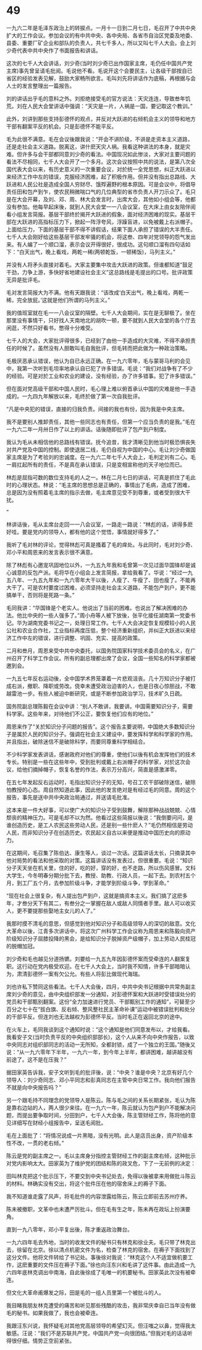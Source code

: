 # 49

一九六二年是毛泽东政治上的转捩点。一月十一日到二月七日，毛召开了中共中央扩大的工作会议。参加会议的有中共中央、各中央局、各省市自治区党委及地委、县委、重要厂矿企业和部队的负责人，共七千多人，所以又叫七千人大会。会上刘少奇代表中共中央作了书面报告和讲话。

这次的七千人大会讲话，刘少奇(当时刘少奇已出作国家主席，毛仍任中国共产党主席)事先曾呈请毛批阅。毛说他不看。毛说开这个会要民主，让各级干部按自已省区的经验发表见解，鼓励大家畅所欲言。毛叫刘先将讲话作为底稿，再根据与会人士的发言整理出一篇报告。

刘的讲话出乎毛的意料之外。刘拒绝接受毛的官方说法：天灾连连，导致叁年饥荒。刘在人民大会堂讲话中强调：“天灾是一片，人祸是一国，要记取这个教训。”

此外，刘讲到那些支持彭德怀的观点，并反对大跃进的右倾机会主义的领导和地方干部有翻案平反的机会。只是彭德怀不能平反。

毛为此很不满意。毛在会议後跟我说：“开会不讲阶级，不讲是走资本主义道路，还是走社会主义道路。脱离这，讲什麽天灾人祸。我看这种讲法的本身，就是灾难。但许多与会干部都同意刘少奇的看法。中国现况如此惨淡，大家对主要问题的看法不尽相同，七千人大会开了一个多月。这次会议按照中共的说法，是第八次全国代表大会以来，有历史意义的一次重要会议，对於统一全党思想，纠正大跃进以来经济工作中左的错误，克服经济困难，起了积极作用。但并没有指出总路线、大跃进和人民公社是造成全国人穷财尽、饿殍遍野的根本原因。可是会议中，将倡导责任田和包产到乍，使农民稍微喘口气的几位典型的省市负责人开刀示众了。毛只是在大会开幕，及刘、邓、周、林大会发言时，出席大会，其他如小组会等，他都没有参加。他每早起床後，就到人民大会堂一一八会议室，在大床上由女友陪伴阅看小组发言简报。基层干部终於揭开大跃进的假象，面对经济困难的现实。基层干部在大跃进的高指标压力下，掀起一阵浮夸风，浮躁盲进，以免被戴上右派帽子。上面给压力，下面的基层干部不得不讲假话，结果下面人承担了错误的大半责任。七千人大会刚好给这些基层干部发牢骚的机会，将这叁、四年对党领导的怨气发出来。有人编了一个顺口溜，表示会议开得很好，很成功。这句顺口溜有四句话如下：“白天出气，晚上看戏，两乾一稀(两顿乾饭，一顿稀饭)，马列主义。”

并没有人将矛头直接对着毛。大家主要集中攻击大跃进的政策。但谁都知道“鼓足干劲，力争上游，多快好省地建设社会主义”这总路线是毛提出的口号。批评政策无异是批评毛。

毛对发言简报大为不满。他有天跟我说：“该改成‘白天出气，晚上看戏，两乾一稀，完全放屁。’这就是他们所谓的马列主义。”

我的值班室就在毛一一八会议室的隔壁。七千人大会期间，实在是无聊极了。坐在那里没有事情干，只好找人天南地北的胡吹一顿，要不就到人民大会堂的各个厅去闲逛，不然只好看书，憋得十分难受。

七千人的大会，大家批评得很多，已经到了由他一手造成的大灾难，不得不承担责任的时候了。虽然没有人胆敢叫毛自我批评，但毛转而把此做为一种政治策略。

毛极厌恶承认错误，他认为自已永远正确。在一九六零年，毛与蒙哥马利的会见中，我第一次听到毛坦率地承认自已犯了许多错误。毛说：“我们对战争有了不少的经验。可是对於工业和农业的建设，没有经验，办了许多错事。犯了许多错误。”

但在面对党高级干部和中国人民时，毛心理上难以俯首承认中国的灾难是他一手造成的。一九四九年解放以来，毛终於做了第一次自我批评。

“凡是中央犯的错误，直接的归我负责。间接的我也有份，因为我是中央主席。

我不是要别人推卸责任，其他一些同志也有责任，但第一个应当负责的是我。”毛在一九六二年一月卅日作了以上的讲话。话後随即批评了包产到户制度。

我认为毛从未相信他的总路线有错误。抚今追昔，我才清晰见到他当时极恐惧丧失对共产党及中国的控制。即使退居二线，毛仍自视为中国的中心。毛让刘少奇做国家主席是为了考验刘的忠诚度。在一九六二年七千人大会上，毛判定刘有二心。毛一肩扛起所有的责任，不是真在承认错误，只是变相宣称他的天子地位而已。

林彪是屈指可数的数位支持毛的人之一。林在二月七日的讲话，可真是抓住了毛此时的心理状态。林说：“毛主席的思想总是正确的，事情出了毛病，造成了困难，总是因为没有照着毛主席的指示去做，毛主席意见受不到尊重，或者受到很大干扰。

”

林讲话後，毛从主席台走回一一八会议室，一路走一路说：“林彪的话，讲得多麽好哇。要是党内的领导人，都有他的这个觉悟，事情就好得多了。”

我听了毛对林的评论，觉得林彪可真是搔着了毛的痒处。与此同时，毛对刘少奇、邓小平和周恩来的发言表示很不满意。

除了林彪有心邀宠巩固地位以外，一九五九年我和毛曾第一次见过面华国锋却是诚心诚意的反包产派。毛将华在小组会上发言简报，拿给我看了。华说：“经过一九五八年、一九五九年和一九六零年大干以後，人瘦了、牛瘦了、田也瘦了。不能再大干了。可是农村要度过困难，必须坚持走社会主义道路，不能包产到户，更不能搞单干，否则将是死路一条。”

毛同我讲：“华国锋是个老实人。他说出了当前的困难。也说出了解决困难的办法。他比中央的一些人强多了。”周小舟等人被下放後，张平化接任湖南第一党委书记。华为湖南党委书记之一，处理日常工作。七千人大会决定恢复规模较小的人民公社和农业合作社，工业指标再度压低，整个经济重新组织，并纠正大跃进以来经济工作中左的错误，进行调整、巩固、充实、提高的政策。

二月和叁月，周恩来受中共中央委托，以国务院国家科学技术委员会的名义，在广州召开了科学工作会议。所有的副总理都出席了会议，全国一些知名的科学家都被邀到会。

一九五七年反右运动後，全中国学术界笼罩着一片悲观沮丧。几十万知识分子被打成右派，撤职、降职或劳改。侥幸未遭受政治迫害的人，也是日夜心惊胆战，不敢越雷池一步。有些人被迫中断研究，或是不断参加政治学习，技术旷久日疏。

国务院副总理陈毅在会议中讲：“别人不敢讲，我要讲。中国需要知识分子，需要科学家。这些年来，对待他们不公正，要恢复他们应有的地位。”

周恩来作了“关於知识分子问题的报告”。这个报告主要说明，中国绝大多数知识分子是属於人民的知识分子。强调在社会主义建设中，要发挥科学和科学家的作用。并且指出，破除迷信不是破除科学，而要同尊重科学相结合。

不少科学家发表讲话，感谢政府对他们的尊重，使他们以後有机会发挥他们的技术专长。特别是一些在这些年中，受到批判或戴上右派帽子的科学家，对於这次会议，给他们摘掉帽子，恢复名誉的作法，表示万分高兴，简直是感激涕零。

在五七年发起反右运动时，毛指出知识分子的无知，号召工农干部破除迷信，破除怕教授的心态。周自然知道此事，因此他的发言绝对是有经过毛的同意。周的这个报告，事先是送中共中央政治局通过，并送请毛批准。

这本来是一件大好事，可以使广大的知识分子受到鼓舞，解除那种战战兢兢、心情颓丧的精神压力。可是毛却不以为然。他看过这些简报以後说：“我倒要问问，是谁创造历史，是工人农民这些劳动人民，还是别一些什麽人？”毛仍然相信是劳动人民，而非知识分子在创造历史。农民起义自古以来便是推动中国历史向的原动力。

在这期间，毛召集了陈伯达、康生等人，谈过一次话。这篇讲话太长，只摘录其中他对局势的看法和他采取的对策。这篇讲话没有发表过，但很重要。毛说：“知识分子天天坐在机关里，住的好，吃的好，穿的好，也不走路，所以伤风感冒。文科大学生，今冬明春分期分批下去，教授、助教、行政人员，一起下去。到农村五个月，到工厂五个月，去参加阶级斗争，才能学到阶级斗争，学到革命。”

“现在社会上很复杂，有人提出包产到户，这就是搞资本主义。我们搞了这麽多年，才叁分天下有其二，有叁分之一掌握在敌人或敌人同情者手里。敌人可以收买人，更不要提那些娶地主女儿的人了。”

我那时摸不清毛的意思，但感觉到他对知识分子和高级领导人的深切的敌意。文化大革命以後，江青多次讲话中，将这次广州科学工作会议称为周恩来和陈毅向资产阶级知识分子屈膝投降的黑会，是给知识分子脱掉资产级帽子，加上劳动人民桂冠的脱帽加冠。

刘少奇和毛也越见分道扬镳。刘要给一九五九年因彭德怀案而受牵连的人翻案复职。这行动在党内极受欢迎。在七千人大会上，当时我不知情，许多干部暗暗认为，肃清彭德怀一案有欠公允。有些人将彭比做现代海瑞。

刘也许私下赞同这些看法。七千人大会後，四月，中共中央书记根据中共常务副主席刘少奇的意见，由中央组织部发一分通知，对彭德怀案和大跃进时受错误处分的党员和干部甄别翻案。这份“全力加速进行党员、干部甄别工作的通知”，可替至少百分之七十在“拔白旗、反右倾、整风整社民主革命补课”运动中被错误批判和处分的干部平反。但连刘也无法越权为彭德怀平反。当时毛正在返回北京的途中。

在火车上，毛同我谈到这个通知时说：“这个通知是他们同意发布以，才给我看。我看安子文(当时负责平反的中央组织部部长)，这个人从来不向中央作报告，以致中央同志对组织部同志的活动一无所知，全都封锁，成了一个独立的王国。”随後又说：“从一九六零年下半年，一九六一年，到今年上半年，都讲困难，越讲越没有前途了。这不是在压我？”

据田家英告诉我，安子文听到毛的批评後，说：“中央？谁是中央？北京有好几个领导人：刘少奇同志、邓小平同志和彭真同志在主管中央日常工作。我向他们报告不就是向中央报告吗？”

另一个跟毛持不同理念的党领导人是陈云。陈与毛之间的关系长期紧张，毛认为陈是靠右边站的人，两人很少来往。在一九六一年，陈云就认为包产到户不能解决问题，而提出要争取时间，分田到户，七千人大会後，陈主管财经工作，陈将他的意见详细写在财经小组报告中，呈送毛阅批。

毛在上面批了：“将情况说成一片黑暗，没有光明。此人是店员出身，资产阶级本性不改，一贯的老右倾。”

陈云是党的副主席之一。毛以主席身分指控主管财经工作的副主席右倾，这种批示对党内影响太大。田家英为了维护党的团结和陈的政叉危，下了一无前例的决定：

田叫林克把这个批示压下，不要交到中央书记处去，免得以後被拿来用做批斗陈云的材料。林确实没有交出，将这个批件压在他的宿舍床上的褥子下面。

我不知道谁走露了风声，将毛批件的内容泄露给陈云，陈云立即前去苏州疗养。

陈未被撤职，文革中也未遭严厉批斗。但在毛有生之年，陈未再在政坛上扮演要角。

直到一九八零年，邓小平复出後，陈才重返政治舞台。

一九六四年毛去外地，当时的收发文件的秘书只有林克和徐业夫。毛只带了林克出去，徐留在北京。徐以清点机密文件为名，检查了林克的宿舍。在褥子下面找到了这分文件。他将文件转给了书记处。事後徐对我说：“林克这个人不适宜做机要工作，这麽重要的文件压在褥子下面。”徐也向汪东兴和毛讲了这件事。由此造成一九六四年底林克调出中南海，自此後徐成了毛唯一的机要秘书。田家英此次没有被牵连。

但文化大革命甫爆发之际，田是毛的一组人员里第一个被批斗的人。

我目睹我朋友林克遭受的痛苦和听见那些残酷的攻击，我非常庆幸自已当年没有做毛的秘书。如果我做了，我也会被牵连。

我跟汪东兴说，我怀疑毛对其他党高层领导的希望幻灭。但汪嗤之以鼻，觉得我太敏感。汪说：“我们不是苏联共产党，中国共产党一向很团结。”但我对毛的话话听得很仔细。情势正空前紧张。

